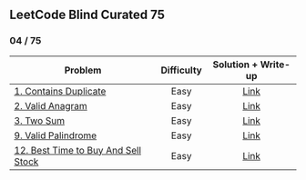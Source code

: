 ## LeetCode Blind Curated 75

### 04 / 75

**Problem** | **Difficulty** | **Solution + Write-up**
-- | :-: | :-:
[1. Contains Duplicate](https://leetcode.com/problems/contains-duplicate/) | Easy | [Link](https://github.com/kashichi/my-blind75-solutions/blob/master/01-contains_duplicate)
[2. Valid Anagram](https://leetcode.com/problems/valid-anagram/) | Easy | [Link](https://github.com/kashichi/my-blind75-solutions/tree/master/02-valid_anagram)
[3. Two Sum ](https://leetcode.com/problems/two-sum/) | Easy | [Link](https://github.com/kashichi/my-blind75-solutions/tree/master/03-two_sum)
[9. Valid Palindrome](https://leetcode.com/problems/valid-palindrome/) | Easy | [Link](https://github.com/kashichi/my-blind75-solutions/tree/master/09-valid_palindrome)
[12. Best Time to Buy And Sell Stock](https://leetcode.com/problems/best-time-to-buy-and-sell-stock/submissions/858102076/) | Easy | [Link](https://github.com/kashichi/my-blind75-solutions/tree/master/12-best_time_buy_and_sell)